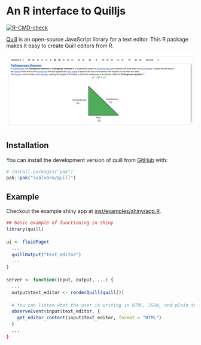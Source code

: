 # An R interface to Quilljs

<!-- badges: start -->

[![R-CMD-check](https://github.com/svalvaro/quill/actions/workflows/R-CMD-check.yaml/badge.svg)](https://github.com/svalvaro/quill/actions/workflows/R-CMD-check.yaml)
<!-- badges: end -->

[Quill](https://quilljs.com/) is an open-source JavaScript library for a text editor. This R package makes it easy to create Quill editors from R.

![](man/figures/README-example.png)

## Installation

You can install the development version of quill from [GitHub](https://github.com/) with:

``` r
# install.packages("pak")
pak::pak("svalvaro/quill")
```

## Example

Checkout the example shiny app at [inst/examples/shiny/app.R](https://github.com/svalvaro/quill/blob/main/inst/examples/shiny/app.R).

``` r
## basic example of functioning in Shiny
library(quill)

ui <- fluidPage(
  ... 
  quillOutput("text_editor")
  ...
)

server <- function(input, output, ...) {
  ...
  output$text_editor <- renderQuill(quill())

  # You can listen what the user is writing in HTML, JSON, and plain text
  observeEvent(input$text_editor, {
    get_editor_content(input$text_editor, format = "HTML")
  }
  ...
}
```
